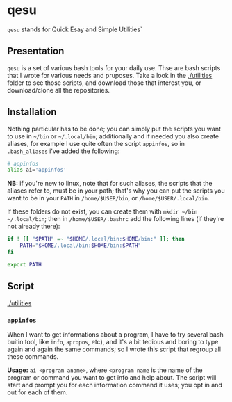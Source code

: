 # qesu

`qesu` stands for Quick Esay and Simple Utilities`

## Presentation

`qesu` is a set of various bash tools for your daily use. Thse are bash scripts that I wrote for various needs and pruposes.
Take a look in the [./utilities](https://github.com/idealtitude/qesu/utilities) folder to see those scripts, and download those that interest you, or download/clone all the repositories.

## Installation

Nothing particular has to be done; you can simply put the scripts you want to use in `~/bin` or `~/.local/bin`; additionally and if needed you also create aliases, for example I use quite often the script `appinfos`, so in `.bash_aliases` i've added the following:

```bash
# appinfos
alias ai='appinfos'
```

**NB:** if you're new to linux, note that for such aliases, the scripts that the aliases refer to, must be in your path; that's why you can put the scripts you want to be in your `PATH` in `/home/$USER/bin`, or `/home/$USER/.local/bin`.

If these folders do not exist, you can create them with `mkdir ~/bin ~/.local/bin`; then in `/home/$USER/.bashrc` add the following lines (if they're not already there):

```bash
if ! [[ "$PATH" =~ "$HOME/.local/bin:$HOME/bin:" ]]; then
    PATH="$HOME/.local/bin:$HOME/bin:$PATH"
fi

export PATH
```

## Script

[./utilities](./utilities)

### `appinfos`

When I want to get informations about a program, I have to try several bash buitin tool, like `info`, `apropos`, etc), and it's a bit tedious and boring to type again and again the same commands; so I wrote this script that regroup all these commands.

**Usage:** `ai <program aname>`, where `<program name` is the name of the program or command you want to get info and help about.
The script will start and prompt you for each information command it uses; you opt in and out for each of them. 

